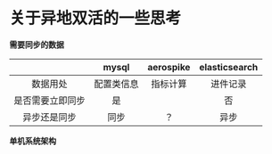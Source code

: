 # 关于异地双活的一些思考

**需要同步的数据**

|                  |   mysql    | aerospike | elasticsearch |
| :--------------: | :--------: | :-------: | :-----------: |
|     数据用处     | 配置类信息 | 指标计算  |   进件记录    |
| 是否需要立即同步 |     是     |           |      否       |
|   异步还是同步   |    同步    |    ？     |     异步      |

**单机系统架构**

